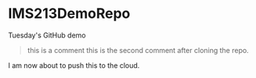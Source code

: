 # IMS213DemoRepo
Tuesday's GitHub demo
> this is a comment
> this is the second comment after cloning the repo.


I am now about to push this to the cloud.

